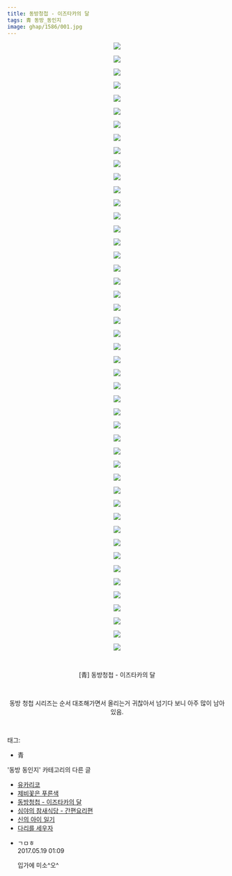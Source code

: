 ```yaml
---
title: 동방청첩 - 이즈타카의 달
tags: 青 동방_동인지
image: ghap/1586/001.jpg
---
```

<div class="article">
<p style="text-align: center; clear: none; float: none;"><img src="{{ site.nasurl }}/ghap/1586/001.jpg"/></p>
<p style="text-align: center; clear: none; float: none;"><img src="{{ site.nasurl }}/ghap/1586/002.jpg"/></p>
<p style="text-align: center; clear: none; float: none;"><img src="{{ site.nasurl }}/ghap/1586/003.jpg"/></p>
<p style="text-align: center; clear: none; float: none;"><img src="{{ site.nasurl }}/ghap/1586/004.jpg"/></p>
<p style="text-align: center; clear: none; float: none;"><img src="{{ site.nasurl }}/ghap/1586/005.jpg"/></p>
<p style="text-align: center; clear: none; float: none;"><img src="{{ site.nasurl }}/ghap/1586/006.jpg"/></p>
<p style="text-align: center; clear: none; float: none;"><img src="{{ site.nasurl }}/ghap/1586/007.jpg"/></p>
<p style="text-align: center; clear: none; float: none;"><img src="{{ site.nasurl }}/ghap/1586/008.jpg"/></p>
<p style="text-align: center; clear: none; float: none;"><img src="{{ site.nasurl }}/ghap/1586/009.jpg"/></p>
<p style="text-align: center; clear: none; float: none;"><img src="{{ site.nasurl }}/ghap/1586/010.jpg"/></p>
<p style="text-align: center; clear: none; float: none;"><img src="{{ site.nasurl }}/ghap/1586/011.jpg"/></p>
<p style="text-align: center; clear: none; float: none;"><img src="{{ site.nasurl }}/ghap/1586/012.jpg"/></p>
<p style="text-align: center; clear: none; float: none;"><img src="{{ site.nasurl }}/ghap/1586/013.jpg"/></p>
<p style="text-align: center; clear: none; float: none;"><img src="{{ site.nasurl }}/ghap/1586/014.jpg"/></p>
<p style="text-align: center; clear: none; float: none;"><img src="{{ site.nasurl }}/ghap/1586/015.jpg"/></p>
<p style="text-align: center; clear: none; float: none;"><img src="{{ site.nasurl }}/ghap/1586/016.jpg"/></p>
<p style="text-align: center; clear: none; float: none;"><img src="{{ site.nasurl }}/ghap/1586/017.jpg"/></p>
<p style="text-align: center; clear: none; float: none;"><img src="{{ site.nasurl }}/ghap/1586/018.jpg"/></p>
<p style="text-align: center; clear: none; float: none;"><img src="{{ site.nasurl }}/ghap/1586/019.jpg"/></p>
<p style="text-align: center; clear: none; float: none;"><img src="{{ site.nasurl }}/ghap/1586/020.jpg"/></p>
<p style="text-align: center; clear: none; float: none;"><img src="{{ site.nasurl }}/ghap/1586/021.jpg"/></p>
<p style="text-align: center; clear: none; float: none;"><img src="{{ site.nasurl }}/ghap/1586/022.jpg"/></p>
<p style="text-align: center; clear: none; float: none;"><img src="{{ site.nasurl }}/ghap/1586/023.jpg"/></p>
<p style="text-align: center; clear: none; float: none;"><img src="{{ site.nasurl }}/ghap/1586/024.jpg"/></p>
<p style="text-align: center; clear: none; float: none;"><img src="{{ site.nasurl }}/ghap/1586/025.jpg"/></p>
<p style="text-align: center; clear: none; float: none;"><img src="{{ site.nasurl }}/ghap/1586/026.jpg"/></p>
<p style="text-align: center; clear: none; float: none;"><img src="{{ site.nasurl }}/ghap/1586/027.jpg"/></p>
<p style="text-align: center; clear: none; float: none;"><img src="{{ site.nasurl }}/ghap/1586/028.jpg"/></p>
<p style="text-align: center; clear: none; float: none;"><img src="{{ site.nasurl }}/ghap/1586/029.jpg"/></p>
<p style="text-align: center; clear: none; float: none;"><img src="{{ site.nasurl }}/ghap/1586/030.jpg"/></p>
<p style="text-align: center; clear: none; float: none;"><img src="{{ site.nasurl }}/ghap/1586/031.jpg"/></p>
<p style="text-align: center; clear: none; float: none;"><img src="{{ site.nasurl }}/ghap/1586/032.jpg"/></p>
<p style="text-align: center; clear: none; float: none;"><img src="{{ site.nasurl }}/ghap/1586/033.jpg"/></p>
<p style="text-align: center; clear: none; float: none;"><img src="{{ site.nasurl }}/ghap/1586/034.jpg"/></p>
<p style="text-align: center; clear: none; float: none;"><img src="{{ site.nasurl }}/ghap/1586/035.jpg"/></p>
<p style="text-align: center; clear: none; float: none;"><img src="{{ site.nasurl }}/ghap/1586/036.jpg"/></p>
<p style="text-align: center; clear: none; float: none;"><img src="{{ site.nasurl }}/ghap/1586/037.jpg"/></p>
<p style="text-align: center; clear: none; float: none;"><img src="{{ site.nasurl }}/ghap/1586/038.jpg"/></p>
<p style="text-align: center; clear: none; float: none;"><img src="{{ site.nasurl }}/ghap/1586/039.jpg"/></p>
<p style="text-align: center; clear: none; float: none;"><img src="{{ site.nasurl }}/ghap/1586/040.jpg"/></p>
<p style="text-align: center; clear: none; float: none;"><img src="{{ site.nasurl }}/ghap/1586/041.jpg"/></p>
<p style="text-align: center; clear: none; float: none;"><img src="{{ site.nasurl }}/ghap/1586/042.jpg"/></p>
<p style="text-align: center; clear: none; float: none;"><img src="{{ site.nasurl }}/ghap/1586/043.jpg"/></p>
<p style="text-align: center; clear: none; float: none;"><img src="{{ site.nasurl }}/ghap/1586/044.jpg"/></p>
<p style="text-align: center; clear: none; float: none;"><img src="{{ site.nasurl }}/ghap/1586/045.jpg"/></p>
<p style="text-align: center; clear: none; float: none;"><img src="{{ site.nasurl }}/ghap/1586/046.jpg"/></p>
<p style="text-align: center; clear: none; float: none;"><img src="{{ site.nasurl }}/ghap/1586/047.jpg"/></p>
<p style="text-align: center; clear: none; float: none;"><br/></p>
<p style="text-align: center; clear: none; float: none;">[青] 동방청첩 - 이즈타카의 달</p>
<p style="text-align: center; clear: none; float: none;"><br/></p>
<p style="text-align: center; clear: none; float: none;">동방 청첩 시리즈는 순서 대조해가면서 올리는거 귀찮아서 넘기다 보니 아주 많이 남아있음.</p>
<p><br/></p>
</div><div class="tagTrail">
<p>태그: </p>
<ul>
<li>青</li>
</ul>
</div><div class="another">
<p>'동방 동인지' 카테고리의 다른 글</p>
<ul>
<li><a href="/2016-08-15-ghap_1590">유카리코</a></li>
<li><a href="/2016-08-15-ghap_1588">제비꽃은 푸른색</a></li>
<li><a href="/2016-08-15-ghap_1586">동방청첩 - 이즈타카의 달</a></li>
<li><a href="/2016-08-15-ghap_1584">심야의 참새식당 - 간편요리편</a></li>
<li><a href="/2016-08-15-ghap_1583">신의 아이 일기</a></li>
<li><a href="/2016-08-15-ghap_1582">다리를 세우자</a></li>
</ul>
</div><div class="cb_module cb_fluid">
<div class="cb_wrt cb_profile">
<div class="comment">
<ul>
<li class="cb_thumb_off" id="comment14992679">
<div class="cb_comment_area">
<div class="cb_info_area">
<div class="cb_section">
<span class="cb_nick_name">ㄱㅁㅎ</span>
</div>
<div class="cb_section">
<span class="cb_date">2017.05.19 01:09 </span>
</div>
</div>
<div class="cb_dsc_comment">
<p class="cb_dsc">
											입가에 미소^오^
										</p>
</div>
</div></li>
</ul>
</div>
</div><!-- commentList close -->
</div>